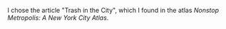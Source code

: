 I chose the article "Trash in the City", which I found in the atlas *Nonstop Metropolis: A New York City Atlas*. 
